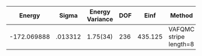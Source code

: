 | Energy      | Sigma   | Energy Variance | DOF | Einf    | Method                 | Data Repository                                              |
|-------------|---------|-----------------|-----|---------|------------------------|--------------------------------------------------------------|
| -172.069888 | .013312 | 1.75(34)        | 236 | 435.125 | VAFQMC stripe length=8 | git-scm.sissa.it:TurboLattice/HST_AAD/example/16x16/U8/stripel8doping1su8p6/b1.3n/pbc |
